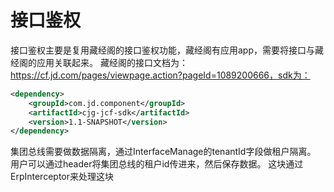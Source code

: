 # 接口鉴权
接口鉴权主要是复用藏经阁的接口鉴权功能，藏经阁有应用app，需要将接口与藏经阁的应用关联起来。
藏经阁的接口文档为：https://cf.jd.com/pages/viewpage.action?pageId=1089200666，sdk为：
```xml
<dependency>    
    <groupId>com.jd.component</groupId>
    <artifactId>cjg-jcf-sdk</artifactId>
    <version>1.1-SNAPSHOT</version>
</dependency>
```
集团总线需要做数据隔离，通过InterfaceManage的tenantId字段做租户隔离。
用户可以通过header将集团总线的租户id传进来，然后保存数据。
这块通过ErpInterceptor来处理这块